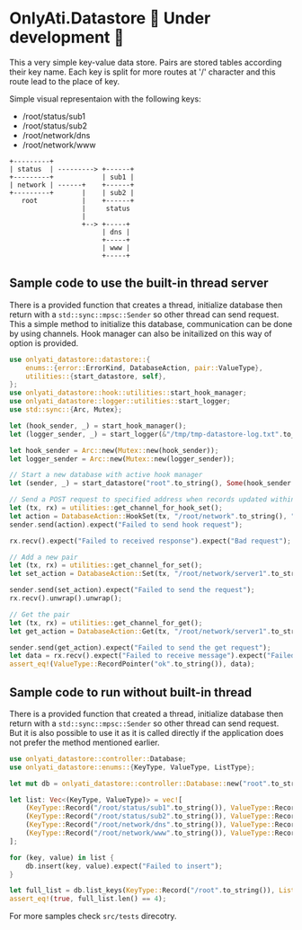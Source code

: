 # OnlyAti.Datastore :construction: Under development :construction:
 
This a very simple key-value data store. Pairs are stored tables according their key name.
Each key is split for more routes at '/' character and this route lead to the place of key.

Simple visual representaion with the following keys:
- /root/status/sub1
- /root/status/sub2
- /root/network/dns
- /root/network/www
```plain
+---------+
| status  | ---------> +------+
+---------+            | sub1 |
| network | ------+    +------+
+---------+       |    | sub2 |
   root           |    +------+
                  |     status
                  |
                  +--> +-----+
                       | dns |
                       +-----+
                       | www |
                       +-----+
```

## Sample code to use the built-in thread server

There is a provided function that creates a thread, initialize database then return with a `std::sync::mpsc::Sender` so other thread can send request.
This a simple method to initialize this database, communication can be done by using channels. Hook manager can also be initailized on this way of option is provided.

```rust
use onlyati_datastore::datastore::{
    enums::{error::ErrorKind, DatabaseAction, pair::ValueType},
    utilities::{start_datastore, self},
};
use onlyati_datastore::hook::utilities::start_hook_manager;
use onlyati_datastore::logger::utilities::start_logger;
use std::sync::{Arc, Mutex};

let (hook_sender, _) = start_hook_manager();
let (logger_sender, _) = start_logger(&"/tmp/tmp-datastore-log.txt".to_string());

let hook_sender = Arc::new(Mutex::new(hook_sender));
let logger_sender = Arc::new(Mutex::new(logger_sender));

// Start a new database with active hook manager
let (sender, _) = start_datastore("root".to_string(), Some(hook_sender.clone()), Some(logger_sender));

// Send a POST request to specified address when records updated within /root/status
let (tx, rx) = utilities::get_channel_for_hook_set();
let action = DatabaseAction::HookSet(tx, "/root/network".to_string(), "http://127.0.0.1:3031".to_string());
sender.send(action).expect("Failed to send hook request");

rx.recv().expect("Failed to received response").expect("Bad request");

// Add a new pair
let (tx, rx) = utilities::get_channel_for_set();
let set_action = DatabaseAction::Set(tx, "/root/network/server1".to_string(), "ok".to_string());

sender.send(set_action).expect("Failed to send the request");
rx.recv().unwrap().unwrap();

// Get the pair
let (tx, rx) = utilities::get_channel_for_get();
let get_action = DatabaseAction::Get(tx, "/root/network/server1".to_string());

sender.send(get_action).expect("Failed to send the get request");
let data = rx.recv().expect("Failed to receive message").expect("Failed to get data");
assert_eq!(ValueType::RecordPointer("ok".to_string()), data);
```

## Sample code to run without built-in thread

There is a provided function that created a thread, initialize database then return with a `std::sync::mpsc::Sender` so other thread can send request.
But it is also possible to use it as it is called directly if the application does not prefer the method mentioned earlier.

```rust
use onlyati_datastore::controller::Database;
use onlyati_datastore::enums::{KeyType, ValueType, ListType};

let mut db = onlyati_datastore::controller::Database::new("root".to_string()).unwrap();

let list: Vec<(KeyType, ValueType)> = vec![
    (KeyType::Record("/root/status/sub1".to_string()), ValueType::RecordPointer("OK".to_string())),
    (KeyType::Record("/root/status/sub2".to_string()), ValueType::RecordPointer("NOK".to_string())),
    (KeyType::Record("/root/network/dns".to_string()), ValueType::RecordPointer("OK".to_string())),
    (KeyType::Record("/root/network/www".to_string()), ValueType::RecordPointer("NOK".to_string())),
];

for (key, value) in list {
    db.insert(key, value).expect("Failed to insert");
}

let full_list = db.list_keys(KeyType::Record("/root".to_string()), ListType::All).expect("Failed to get all keys");
assert_eq!(true, full_list.len() == 4);
```

For more samples check `src/tests` direcotry.
